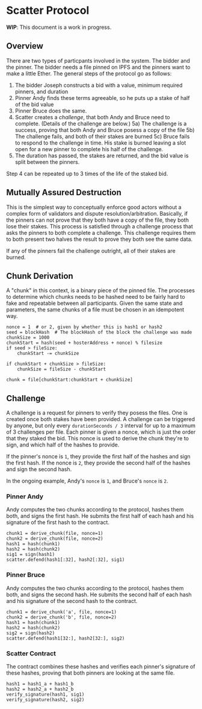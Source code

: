 # Scatter Protocol

**WIP**: This document is a work in progress.

## Overview

There are two types of particpants involved in the system.  The bidder and the pinner.  The bidder needs a file pinned on IPFS and the pinners want to make a little Ether.  The general steps of the protocol go as follows:

1) The bidder Joseph constructs a bid with a value, minimum required pinners, and duration
2) Pinner Andy finds these terms agreeable, so he puts up a stake of half of the bid value
3) Pinner Bruce does the same.
4) Scatter creates a *challenge*, that both Andy and Bruce need to complete. (Details of the challenge are below.)
5a) The challenge is a success, proving that both Andy and Bruce posess a copy of the file
5b) The challenge fails, and both of their stakes are burned
5c) Bruce fails to respond to the challenge in time.  His stake is burned leaving a slot open for a new pinner to complete his half of the challenge.
6) The duration has passed, the stakes are returned, and the bid value is split between the pinners.

Step 4 can be repeated up to 3 times of the life of the staked bid.

## Mutually Assured Destruction

This is the simplest way to conceptually enforce good actors without a complex form of validators and dispute resolution/arbitration.  Basically, if the pinners can not prove that they both have a copy of the file, they both lose their stakes.  This process is satisfied through a challenge process that asks the pinners to both complete a challenge.  This challenge requires them to both present two halves the result to prove they both see the same data.

If any of the pinners fail the challenge outright, all of their stakes are burned.

## Chunk Derivation

A "chunk" in this context, is a binary piece of the pinned file.  The processes to determine which chunks needs to be hashed need to be fairly hard to fake and repeatable between all participants.  Given the same state and parameters, the same chunks of a file must be chosen in an idempotent way.

    nonce = 1  # or 2, given by whether this is hash1 or hash2
    seed = blockHash  # The blockHash of the block the challenge was made
    chunkSize = 1000
    chunkStart = hash(seed + hosterAddress + nonce) % filesize
    if seed > fileSize:
        chunkStart -= chunkSize

    if chunkStart + chunkSize > fileSize:
        chunkSize = fileSize - chunkStart

    chunk = file[chunkStart:chunkStart + chunkSize]

## Challenge

A challenge is a request for pinners to verify they posess the files. One is created once both stakes have been provided.  A challenge can be triggered by anyone, but only every `durationSeconds / 3` interval for up to a maximum of 3 challenges per file. Each pinner is given a nonce, which is just the order that they staked the bid. This nonce is used to derive the chunk they're to sign, and which half of the hashes to provide.

If the pinner's nonce is `1`, they provide the first half of the hashes and sign the first hash.  If the nonce is `2`, they provide the second half of the hashes and sign the second hash.

In the ongoing example, Andy's `nonce` is `1`, and Bruce's `nonce` is `2`.  

### Pinner Andy

Andy computes the two chunks according to the protocol, hashes them both, and signs the first hash.  He submits the first half of each hash and his signature of the first hash to the contract.

    chunk1 = derive_chunk(file, nonce=1)
    chunk2 = derive_chunk(file, nonce=2)
    hash1 = hash(chunk1)
    hash2 = hash(chunk2)
    sig1 = sign(hash1)
    scatter.defend(hash1[:32], hash2[:32], sig1)

### Pinner Bruce

Andy computes the two chunks according to the protocol, hashes them both, and signs the second hash.  He submits the second half of each hash and his signature of the second hash to the contract.

    chunk1 = derive_chunk('a', file, nonce=1)
    chunk2 = derive_chunk('b', file, nonce=2)
    hash1 = hash(chunk1)
    hash2 = hash(chunk2)
    sig2 = sign(hash2)
    scatter.defend(hash1[32:], hash2[32:], sig2)

### Scatter Contract

The contract combines these hashes and verifies each pinner's signature of these hashes, proving that both pinners are looking at the same file.

    hash1 = hash1_a + hash1_b
    hash2 = hash2_a + hash2_b
    verify_signature(hash1, sig1)
    verify_signature(hash2, sig2)
